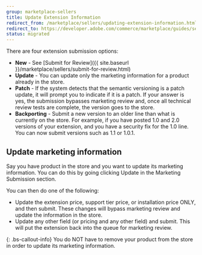 ```yaml
---
group: marketplace-sellers
title: Update Extension Information
redirect_from: /marketplace/sellers/updating-extension-information.html
redirect_to: https://developer.adobe.com/commerce/marketplace/guides/sellers/extension-update-information/
status: migrated
---
```


There are four extension submission options:

-  **New** - See [Submit for Review]({{ site.baseurl }}/marketplace/sellers/submit-for-review.html)
-  **Update** - You can update only the marketing information for a product already in the store.
-  **Patch** - If the system detects that the semantic versioning is a patch update, it will prompt you to indicate if it is a patch. If your answer is yes, the submission bypasses marketing review and, once all technical review tests are complete, the version goes to the store.
-  **Backporting** - Submit a new version to an older line than what is currently on the store. For example, if you have posted 1.0 and 2.0 versions of your extension, and you have a security fix for the 1.0 line. You can now submit versions such as 1.1 or 1.0.1.

## Update marketing information

Say you have product in the store and you want to update its marketing information. You can do this by going clicking Update in the Marketing Submission section.

You can then do one of the following:

-  Update the extension price, support tier price, or installation price ONLY, and then submit. These changes will bypass marketing review and update the information in the store.
-  Update any other field (or pricing and any other field) and submit. This will put the extension back into the queue for marketing review.

{: .bs-callout-info}
You do NOT have to remove your product from the store in order to update its marketing information.
